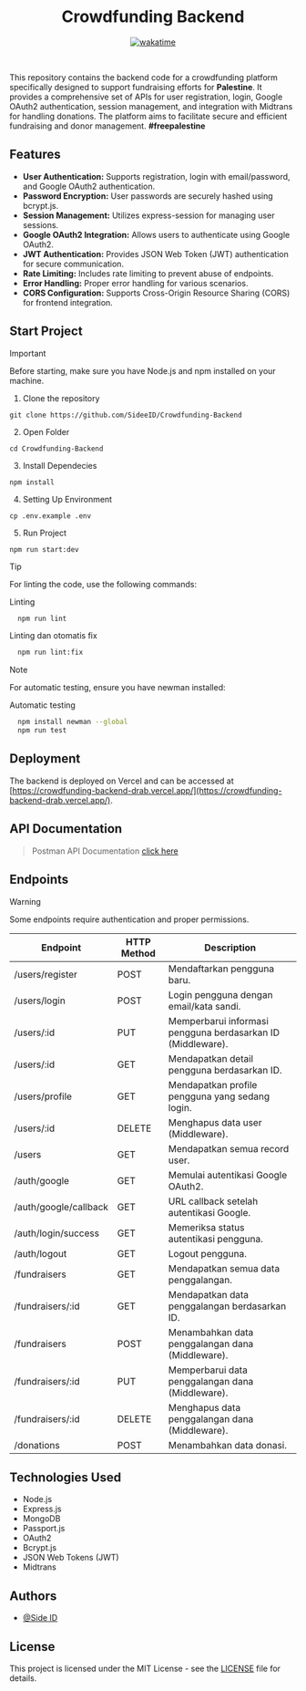 <h1 align="center">
  Crowdfunding Backend
</h1>

<div align="center">

  [![wakatime](https://wakatime.com/badge/user/018e8ea9-cdd5-49cd-bdc1-0e0377e41ae9/project/47e6aea3-2a39-4c5e-9a4a-53ba17e30535.svg)](https://wakatime.com/badge/user/018e8ea9-cdd5-49cd-bdc1-0e0377e41ae9/project/47e6aea3-2a39-4c5e-9a4a-53ba17e30535)

</div>

<a name="top"></a>

<br/>

This repository contains the backend code for a crowdfunding platform specifically designed to support fundraising efforts for **Palestine**. It provides a comprehensive set of APIs for user registration, login, Google OAuth2 authentication, session management, and integration with Midtrans for handling donations. The platform aims to facilitate secure and efficient fundraising and donor management.
**#freepalestine**

## Features

- **User Authentication:** Supports registration, login with email/password, and Google OAuth2 authentication.
- **Password Encryption:** User passwords are securely hashed using bcrypt.js.
- **Session Management:** Utilizes express-session for managing user sessions.
- **Google OAuth2 Integration:** Allows users to authenticate using Google OAuth2.
- **JWT Authentication:** Provides JSON Web Token (JWT) authentication for secure communication.
- **Rate Limiting:** Includes rate limiting to prevent abuse of endpoints.
- **Error Handling:** Proper error handling for various scenarios.
- **CORS Configuration:** Supports Cross-Origin Resource Sharing (CORS) for frontend integration.

## Start Project

> [!IMPORTANT]
> Before starting, make sure you have Node.js and npm installed on your machine.

1. Clone the repository

```
git clone https://github.com/SideeID/Crowdfunding-Backend
```

2. Open Folder

```
cd Crowdfunding-Backend
```

3. Install Dependecies

```
npm install
```

4. Setting Up Environment

```
cp .env.example .env
```

5. Run Project

```
npm run start:dev
```

> [!TIP]
> For linting the code, use the following commands:

Linting

```bash
  npm run lint
```

Linting dan otomatis fix

```bash
  npm run lint:fix
```

> [!NOTE]
> For automatic testing, ensure you have newman installed:

Automatic testing

```bash
  npm install newman --global
  npm run test
```

## Deployment

The backend is deployed on Vercel and can be accessed at [https://crowdfunding-backend-drab.vercel.app/](https://crowdfunding-backend-drab.vercel.app/).

## API Documentation

> Postman API Documentation [click here](https://documenter.getpostman.com/view/35134769/2sA3XQh2H4)

## Endpoints

> [!WARNING]
> Some endpoints require authentication and proper permissions.

| Endpoint                  | HTTP Method | Description |
| ------------------------- | ----------- | ----------- |
| /users/register           | POST        | Mendaftarkan pengguna baru. |
| /users/login              | POST        | Login pengguna dengan email/kata sandi. |
| /users/:id                | PUT         | Memperbarui informasi pengguna berdasarkan ID (Middleware). |
| /users/:id                | GET         | Mendapatkan detail pengguna berdasarkan ID. |
| /users/profile            | GET         | Mendapatkan profile pengguna yang sedang login. |
| /users/:id                | DELETE      | Menghapus data user (Middleware). |
| /users                    | GET         | Mendapatkan semua record user. |
| /auth/google              | GET         | Memulai autentikasi Google OAuth2. |
| /auth/google/callback     | GET         | URL callback setelah autentikasi Google. |
| /auth/login/success       | GET         | Memeriksa status autentikasi pengguna. |
| /auth/logout              | GET         | Logout pengguna. |
| /fundraisers              | GET         | Mendapatkan semua data penggalangan. |
| /fundraisers/:id          | GET         | Mendapatkan data penggalangan berdasarkan ID. |
| /fundraisers              | POST        | Menambahkan data penggalangan dana (Middleware). |
| /fundraisers/:id          | PUT         | Memperbarui data penggalangan dana (Middleware). |
| /fundraisers/:id          | DELETE      | Menghapus data penggalangan dana (Middleware). |
| /donations                | POST        | Menambahkan data donasi. |

## Technologies Used

- Node.js
- Express.js
- MongoDB
- Passport.js
- OAuth2
- Bcrypt.js
- JSON Web Tokens (JWT)
- Midtrans

## Authors

- [@Side ID](https://github.com/SideeID)

## License

This project is licensed under the MIT License - see the [LICENSE](https://github.com/SideeID/Crowdfunding-Backend/blob/main/LICENSE.md) file for details.
